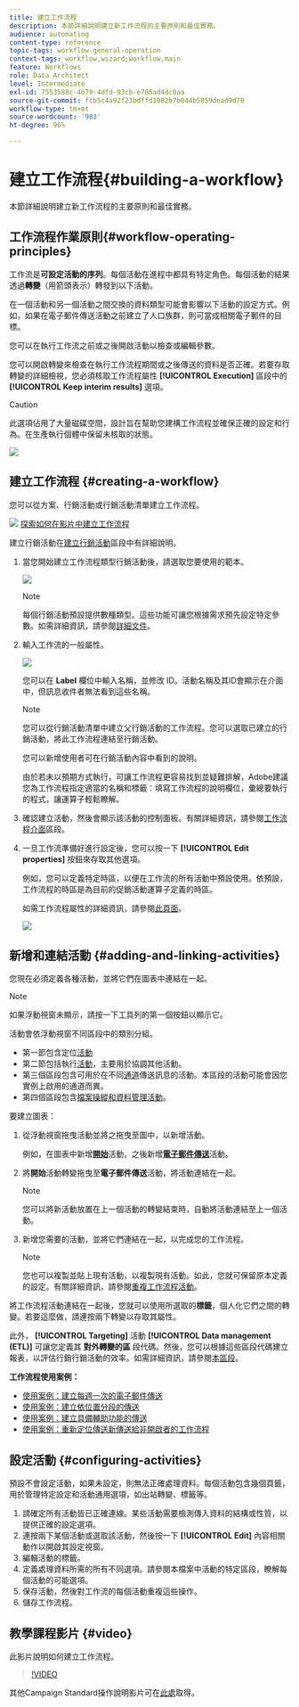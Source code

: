 ```yaml
---
title: 建立工作流程
description: 本節詳細說明建立新工作流程的主要原則和最佳實務。
audience: automating
content-type: reference
topic-tags: workflow-general-operation
context-tags: workflow,wizard;workflow,main
feature: Workflows
role: Data Architect
level: Intermediate
exl-id: 7553588c-4679-4dfd-93cb-e705ad4dc0aa
source-git-commit: fcb5c4a92f23bdffd1082b7b044b5859dead9d70
workflow-type: tm+mt
source-wordcount: '983'
ht-degree: 96%

---
```


# 建立工作流程{#building-a-workflow}

本節詳細說明建立新工作流程的主要原則和最佳實務。

## 工作流程作業原則{#workflow-operating-principles}

工作流是&#x200B;**可設定活動的序列**。每個活動在進程中都具有特定角色。每個活動的結果透過&#x200B;**轉變**（用箭頭表示）轉發到以下活動。

在一個活動和另一個活動之間交換的資料類型可能會影響以下活動的設定方式。例如，如果在電子郵件傳送活動之前建立了人口族群，則可當成相關電子郵件的目標。

您可以在執行工作流之前或之後開啟活動以檢查或編輯參數。

您可以開啟轉變來檢查在執行工作流程期間或之後傳送的資料是否正確。若要存取轉變的詳細檢視，您必須核取工作流程屬性 **[!UICONTROL Execution]** 區段中的 **[!UICONTROL Keep interim results]** 選項。

>[!CAUTION]
>
>此選項佔用了大量磁碟空間，設計旨在幫助您建構工作流程並確保正確的設定和行為。在生產執行個體中保留未核取的狀態。

![](assets/workflow_overview.png)

## 建立工作流程 {#creating-a-workflow}

您可以從方案、行銷活動或行銷活動清單建立工作流程。

![](assets/do-not-localize/how-to-video.png) [探索如何在影片中建立工作流程](#video)

建立行銷活動在[建立行銷活動](../../start/using/marketing-activities.md#creating-a-marketing-activity)區段中有詳細說明。

1. 當您開始建立工作流程類型行銷活動後，請選取您要使用的範本。

   ![](assets/workflow_creation_1.png)

   >[!NOTE]
   >
   >每個行銷活動預設提供數種類型。這些功能可讓您根據需求預先設定特定參數。如需詳細資訊，請參閱[詳細文件](../../start/using/marketing-activity-templates.md)。

1. 輸入工作流的一般屬性。

   ![](assets/workflow_creation_2.png)

   您可以在 **Label** 欄位中輸入名稱，並修改 ID。活動名稱及其ID會顯示在介面中，但訊息收件者無法看到這些名稱。

   >[!NOTE]
   >
   >您可以從行銷活動清單中建立父行銷活動的工作流程。您可以選取已建立的行銷活動，將此工作流程連結至行銷活動。

   您可以新增使用者可在行銷活動內容中看到的說明。

   由於若未以預期方式執行，可讓工作流程更容易找到並疑難排解，Adobe建議您為工作流程指定適當的名稱和標籤：填寫工作流程的說明欄位，彙總要執行的程式，讓運算子輕鬆瞭解。

1. 確認建立活動，然後會顯示該活動的控制面板。有關詳細資訊，請參閱[工作流程介面](../../automating/using/workflow-interface.md)區段。

1. 一旦工作流準備好進行設定後，您可以按一下 **[!UICONTROL Edit properties]** 按鈕來存取其他選項。

   例如，您可以定義特定時區，以便在工作流的所有活動中預設使用。依預設，工作流程的時區是為目前的促銷活動運算子定義的時區。

   如需工作流程屬性的詳細資訊，請參閱[此頁面](../../automating/using/managing-execution-options.md)。

   ![](assets/workflow_properties.png)

## 新增和連結活動 {#adding-and-linking-activities}

您現在必須定義各種活動，並將它們在圖表中連結在一起。

>[!NOTE]
>
>如果浮動視窗未顯示，請按一下工具列的第一個按鈕以顯示它。

活動會依浮動視窗不同區段中的類別分組。

* 第一節包含定位[活動](../../automating/using/about-targeting-activities.md)
* 第二節包括執行[活動](../../automating/using/about-execution-activities.md)，主要用於協調其他活動。
* 第三個區段包含可用於在不同[通道](../../automating/using/about-channel-activities.md)傳送訊息的活動。本區段的活動可能會因您實例上啟用的通道而異。
* 第四個區段包含[檔案操縱和資料管理活動](../../automating/using/about-data-management-activities.md)。

要建立圖表：

1. 從浮動視窗拖曳活動並將之拖曳至圖中，以新增活動。

   例如，在圖表中新增&#x200B;**[開始](../../automating/using/start-and-end.md)**&#x200B;活動，之後新增&#x200B;**[電子郵件傳送](../../automating/using/email-delivery.md)**&#x200B;活動。

1. 將&#x200B;**開始**&#x200B;活動轉變拖曳至&#x200B;**電子郵件傳送**&#x200B;活動，將活動連結在一起。

   >[!NOTE]
   >
   >您可以將新活動放置在上一個活動的轉變結束時，自動將活動連結至上一個活動。

1. 新增您需要的活動，並將它們連結在一起，以完成您的工作流程。

   >[!NOTE]
   >
   >您也可以複製並貼上現有活動，以複製現有活動。如此，您就可保留原本定義的設定。有關詳細資訊，請參閱[重複工作流程活動](../../automating/using/workflow-interface.md#duplicating-workflow-activities)。

將工作流程活動連結在一起後，您就可以使用所選取的&#x200B;**標籤**，個人化它們之間的轉變。若要這麼做，請連按兩下轉變以存取其屬性。

此外， **[!UICONTROL Targeting]** 活動 **[!UICONTROL Data management (ETL)]** 可讓您定義其 **對外轉變的區** 段代碼。然後，您可以根據這些區段代碼建立報表，以評估行銷行銷活動的效率。如需詳細資訊，請參閱[本區段](../../reporting/using/creating-a-report-workflow-segment.md)。

**工作流程使用案例：**

* [使用案例：建立每週一次的電子郵件傳送](../../automating/using/workflow-weekly-offer.md)
* [使用案例：建立依位置分段的傳送](../../automating/using/workflow-segmentation-location.md)
* [使用案例：建立具備輔助功能的傳送](../../automating/using/workflow-created-query-with-complement.md)
* [使用案例：重新定位傳送新傳送給非開啟者的工作流程](../../automating/using/workflow-cross-channel-retargeting.md)

## 設定活動 {#configuring-activities}

預設不會設定活動，如果未設定，則無法正確處理資料。每個活動包含幾個頁籤，用於管理特定設定和活動通用選項，如出站轉變、標籤等。

1. 請確定所有活動皆已正確連線。某些活動需要檢測傳入資料的結構或性質，以提供正確的設定選項。
1. 連按兩下某個活動或選取該活動，然後按一下 **[!UICONTROL Edit]** 內容相關動作以開啟其設定視窗。
1. 編輯活動的標籤。
1. 定義處理資料所需的所有不同選項。請參閱本檔案中活動的特定區段，瞭解每個活動的可能選項。
1. 保存活動，然後對工作流的每個活動重複這些操作。
1. 儲存工作流程。

## 教學課程影片 {#video}

此影片說明如何建立工作流程。

>[!VIDEO](https://video.tv.adobe.com/v/23937?quality=12)

其他Campaign Standard操作說明影片可在[此處](https://experienceleague.adobe.com/docs/campaign-standard-learn/tutorials/overview.html?lang=zh-Hant)取得。

